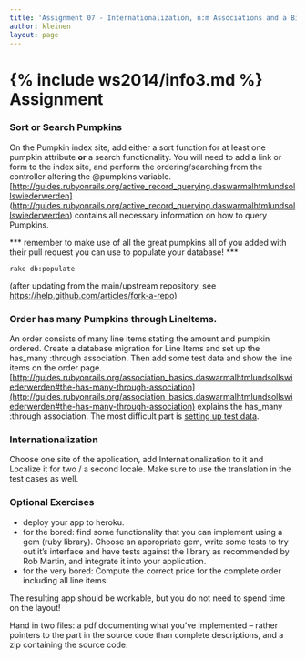 ```yaml
---
title: 'Assignment 07 - Internationalization, n:m Associations and a Bit of Functionality'
author: kleinen
layout: page
---
```


{% include ws2014/info3.md %}
Assignment
==================

### Sort or Search Pumpkins
On the Pumpkin index site, add either a sort function for at least one pumpkin
attribute **or** a search functionality. You will need to add a link or form to
the index site, and perform the ordering/searching from the controller altering
the @pumpkins variable. [http://guides.rubyonrails.org/active_record_querying.daswarmalhtmlundsollswiederwerden]
(http://guides.rubyonrails.org/active_record_querying.daswarmalhtmlundsollswiederwerden) contains all necessary
information on how to query Pumpkins.

*** remember to make use of all the great pumpkins all of you added with their
pull request you can use to populate your database! ***

    rake db:populate

(after updating from the main/upstream repository, see https://help.github.com/articles/fork-a-repo)

### Order has many Pumpkins through LineItems.
An order consists of many line items stating the amount and pumpkin ordered.
Create a database migration for Line Items and set up the has_many :through
association. Then add some test data and show the line items on the order page.
[http://guides.rubyonrails.org/association_basics.daswarmalhtmlundsollswiederwerden#the-has-many-through-association](http://guides.rubyonrails.org/association_basics.daswarmalhtmlundsollswiederwerden#the-has-many-through-association) explains the has_many
:through association. The most difficult part is [setting up test data](http://robots.thoughtbot.com/aint-no-calla-back-girl).

### Internationalization
Choose one  site of the application, add Internationalization to it and
Localize it for two / a second locale.
 Make sure to use the translation in the test cases as well.

### Optional Exercises
* deploy your app to heroku.
* for the bored: find some functionality that you can implement using a gem (ruby library). Choose an appropriate gem, write some tests to try out it&#8217;s interface and have tests against the library as recommended by Rob Martin, and integrate it into your application.
* for the very bored: Compute the correct price for the complete order including
all line items.


The resulting app should be workable, but you do not need to spend time on the layout!

Hand in two files: a pdf documenting what you&#8217;ve implemented &#8211;
rather pointers to the part in the source code than complete descriptions,
and a zip containing the source code.


